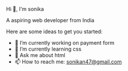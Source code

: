 Hi 👋, I'm sonika

A aspiring web developer from India

Here are some ideas to get you started:

- 🔭 I’m currently working on payment form
- 🌱 I’m currently learning css
- 💬 Ask me about html
- 📫 How to reach me: sonikan47@gmail.com
